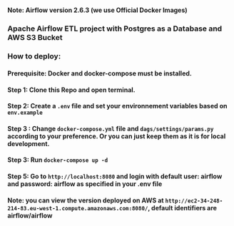 #### Note: Airflow version 2.6.3 (we use Official Docker Images)

### Apache Airflow ETL project with Postgres as a Database and AWS S3 Bucket

### How to deploy:

#### Prerequisite: Docker and docker-compose must be installed.

#### Step 1: Clone this Repo and open terminal.

#### Step 2: Create a ```.env``` file and set your environnement variables based on ```env.example```

#### Step 3 : Change ```docker-compose.yml``` file and ```dags/settings/params.py``` according to your preference. Or you can just keep them as it is for local development.

#### Step 3: Run ```docker-compose up -d```

#### Step 5: Go to ```http://localhost:8080``` and login with default user: airflow and password: airflow as specified in your .env file 

#### Note: you can view the version deployed on AWS at ```http://ec2-34-248-214-83.eu-west-1.compute.amazonaws.com:8080/```, default identifiers are airflow/airflow